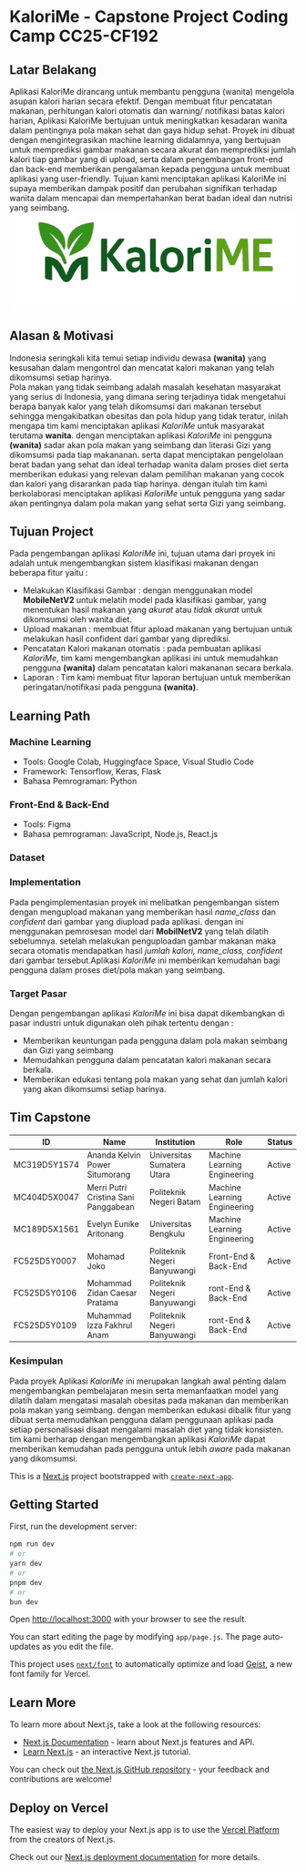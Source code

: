 # **KaloriMe - Capstone Project Coding Camp CC25-CF192**
## Latar Belakang 
Aplikasi KaloriMe dirancang untuk membantu pengguna (wanita) mengelola asupan kalori harian secara efektif. Dengan membuat fitur pencatatan makanan, perhitungan kalori otomatis dan warning/ notifikasi batas kalori harian, Aplikasi KaloriMe bertujuan untuk meningkatkan kesadaran wanita dalam pentingnya pola makan sehat dan gaya hidup sehat. Proyek ini dibuat dengan mengintegrasikan machine learning didalamnya, yang bertujuan untuk memprediksi gambar makanan secara akurat dan memprediksi jumlah kalori tiap gambar yang di upload, serta dalam pengembangan front-end dan back-end memberikan pengalaman kepada pengguna untuk membuat aplikasi yang user-friendly. Tujuan kami menciptakan aplikasi KaloriMe ini supaya memberikan dampak positif dan perubahan signifikan terhadap wanita dalam mencapai dan mempertahankan berat badan ideal dan nutrisi yang seimbang.<br>
![alt text](./logo/kalori.jpg)<br>

## Alasan & Motivasi
Indonesia seringkali kita temui setiap individu dewasa **(wanita)** yang kesusahan dalam mengontrol dan mencatat kalori makanan yang telah dikomsumsi setiap harinya.<br>
Pola makan yang tidak seimbang adalah masalah kesehatan masyarakat yang serius di Indonesia, yang dimana sering terjadinya tidak mengetahui berapa banyak kalor yang telah dikomsumsi dari makanan tersebut sehingga mengakibatkan obesitas dan pola hidup yang tidak teratur, inilah mengapa tim kami menciptakan aplikasi *KaloriMe* untuk masyarakat terutama **wanita**. dengan menciptakan aplikasi *KaloriMe* ini pengguna **(wanita)** sadar akan pola makan yang seimbang dan literasi Gizi yang dikomsumsi pada tiap makananan. serta dapat menciptakan pengelolaan berat badan yang sehat dan ideal terhadap wanita dalam proses diet serta memberikan edukasi yang relevan dalam pemilihan makanan yang cocok dan kalori yang disarankan pada tiap harinya. dengan itulah tim kami berkolaborasi menciptakan aplikasi *KaloriMe* untuk pengguna yang sadar akan pentingnya dalam pola makan yang sehat serta Gizi yang seimbang.<br>

## Tujuan Project
Pada pengembangan aplikasi *KaloriMe* ini, tujuan utama dari proyek ini adalah untuk mengembangkan sistem klasifikasi makanan dengan beberapa fitur yaitu :
- Melakukan Klasifikasi Gambar : dengan menggunakan model **MobileNetV2** untuk melatih model pada klasifikasi gambar, yang menentukan hasil makanan yang *akurat* atau *tidak akurat* untuk dikomsumsi oleh wanita diet.
- Upload makanan : membuat fitur apload makanan yang bertujuan untuk melakukan hasil confident dari gambar yang diprediksi.
- Pencatatan Kalori makanan otomatis : pada pembuatan aplikasi *KaloriMe*, tim kami mengembangkan aplikasi ini untuk memudahkan pengguna **(wanita)** dalam pencatatan kalori makananan secara berkala.
- Laporan : Tim kami membuat fitur laporan bertujuan untuk memberikan peringatan/notifikasi pada pengguna **(wanita)**.


## Learning Path 
### Machine Learning
- Tools: Google Colab, Huggingface Space, Visual Studio Code
- Framework: Tensorflow, Keras, Flask
- Bahasa Pemrograman: Python 

### Front-End & Back-End
- Tools: Figma
- Bahasa pemrograman: JavaScript, Node.js, React.js

### Dataset

### Implementation 
Pada pengimplementasian proyek ini melibatkan pengembangan sistem dengan mengupload makanan yang memberikan hasil *name_class* dan *confident* dari gambar yang diupload pada aplikasi. dengan ini menggunakan pemrosesan model dari **MobilNetV2** yang telah dilatih sebelumnya. setelah melakukan penguploadan gambar makanan maka secara otomatis mendapatkan hasil *jumlah kalori, name_class, confident* dari gambar tersebut.Aplikasi *KaloriMe* ini memberikan kemudahan bagi pengguna dalam proses diet/pola makan yang seimbang.

### Target Pasar
Dengan pengembangan aplikasi *KaloriMe* ini bisa dapat dikembangkan di pasar industri untuk digunakan oleh pihak tertentu dengan :
- Memberikan keuntungan pada pengguna dalam pola makan seimbang dan Gizi yang seimbang
- Memudahkan pengguna dalam pencatatan kalori makanan secara berkala.
- Memberikan edukasi tentang pola makan yang sehat dan jumlah kalori yang akan dikomsumsi setiap harinya.<br>

## Tim Capstone

| ID          | Name                      | Institution                      | Role                           | Status |
|-------------|---------------------------|----------------------------------|--------------------------------|--------|
| MC319D5Y1574		| Ananda Kelvin Power Situmorang     | Universitas Sumatera Utara   | Machine Learning Engineering | Active |
| MC404D5X0047		| Merri Putri Cristina Sani Panggabean       | Politeknik Negeri Batam | Machine Learning Engineering     | Active |
| MC189D5X1561		| Evelyn Eunike Aritonang | Universitas Bengkulu | Machine Learning Engineering    | Active |
| FC525D5Y0007		| Mohamad Joko | Politeknik Negeri Banyuwangi            | Front-End & Back-End               | Active |
| FC525D5Y0106 | Mohammad Zidan Caesar Pratama          | Politeknik Negeri Banyuwangi      | ront-End & Back-End                | Active |
| FC525D5Y0109 | Muhammad Izza Fakhrul Anam      | Politeknik Negeri Banyuwangi    | ront-End & Back-End             | Active |


### Kesimpulan 
Pada proyek Aplikasi *KaloriMe* ini merupakan langkah awal penting dalam mengembangkan pembelajaran mesin serta memanfaatkan model yang dilatih dalam mengatasi masalah obesitas pada makanan dan memberikan pola makan yang seimbang. dengan memberikan edukasi dibalik fitur yang dibuat serta memudahkan pengguna dalam penggunaan aplikasi pada setiap personalisasi disaat mengalami masalah diet yang tidak konsisten. tim kami berharap dengan mengembangkan aplikasi *KaloriMe* dapat memberikan kemudahan pada pengguna untuk lebih *aware* pada makanan yang dikomsumsi.


This is a [Next.js](https://nextjs.org) project bootstrapped with [`create-next-app`](https://github.com/vercel/next.js/tree/canary/packages/create-next-app).

## Getting Started

First, run the development server:

```bash
npm run dev
# or
yarn dev
# or
pnpm dev
# or
bun dev
```

Open [http://localhost:3000](http://localhost:3000) with your browser to see the result.

You can start editing the page by modifying `app/page.js`. The page auto-updates as you edit the file.

This project uses [`next/font`](https://nextjs.org/docs/app/building-your-application/optimizing/fonts) to automatically optimize and load [Geist](https://vercel.com/font), a new font family for Vercel.

## Learn More

To learn more about Next.js, take a look at the following resources:

- [Next.js Documentation](https://nextjs.org/docs) - learn about Next.js features and API.
- [Learn Next.js](https://nextjs.org/learn) - an interactive Next.js tutorial.

You can check out [the Next.js GitHub repository](https://github.com/vercel/next.js) - your feedback and contributions are welcome!

## Deploy on Vercel

The easiest way to deploy your Next.js app is to use the [Vercel Platform](https://vercel.com/new?utm_medium=default-template&filter=next.js&utm_source=create-next-app&utm_campaign=create-next-app-readme) from the creators of Next.js.

Check out our [Next.js deployment documentation](https://nextjs.org/docs/app/building-your-application/deploying) for more details.
